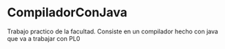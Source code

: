 # CompiladorConJava
Trabajo practico de la facultad. Consiste en un compilador hecho con java que va a trabajar con PL0
